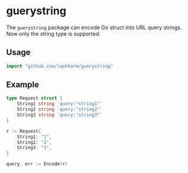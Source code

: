 # guerystring

The `guerystring` package can encode Go struct into URL query strings.
Now only the string type is supported.

## Usage
```go
import "github.com/lookharm/guerystring"
```

## Example
```go
type Request struct {
    String1 string `query:"string1"`
    String2 string `query:"string2"`
    String3 string `query:"string3"`
}

r := Request{
    String1: "1",
    String2: "2",
    String3: "3",
}

query, err := Encode(r)
```